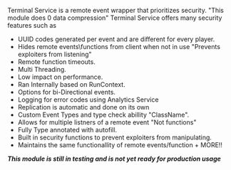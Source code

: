 Terminal Service is a remote event wrapper that prioritizes security. "This module does 0 data compression"
Terminal Service offers many security features such as

- 	UUID codes generated per event and are different for every player.
- 	Hides remote events\functions from client when not in use "Prevents exploiters from listening"
- 	Remote function timeouts.
- 	Multi Threading.
- 	Low impact on performance.
- 	Ran Internally based on RunContext.
- 	Options for bi-Directional events.
- 	Logging for error codes using Analytics Service
- 	Replication is automatic and done on its own
- 	Custom Event Types and type check abillity "ClassName".
- 	Allows for multiple listners of a remote event "Not functions"
- 	Fully Type annotated with autofill.
- 	Built in security functions to prevent exploiters from manipulating.
- 	Maintains the same functionallity of remote events/function + MORE!!


**_This module is still in testing and is not yet ready for production usage_**
